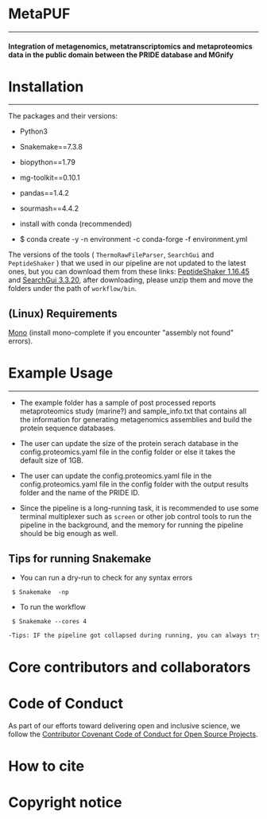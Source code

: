 # MetaPUF
____________________________________

####  Integration of metagenomics, metatranscriptomics and metaproteomics data in the public domain between the PRIDE database and MGnify
# Installation
____________________________________

The packages and their versions:
- Python3
- Snakemake==7.3.8
- biopython==1.79
- mg-toolkit==0.10.1
- pandas==1.4.2
- sourmash==4.4.2

- install with conda (recommended)

- $ conda create -y -n environment -c conda-forge -f environment.yml

The versions of the tools ( `ThermoRawFileParser`, `SearchGui` and `PeptideShaker` ) that we used in our pipeline are not updated to the latest ones, but you can download them from these links: [PeptideShaker 1.16.45](https://genesis.ugent.be/maven2/eu/isas/peptideshaker/PeptideShaker/) and [SearchGui 3.3.20](https://genesis.ugent.be/maven2/eu/isas/searchgui/SearchGUI/), after downloading, please unzip them and move the folders under the path of `workflow/bin`.

## (Linux) Requirements
[Mono](https://www.mono-project.com/download/stable/#download-lin) (install mono-complete if you encounter "assembly not found" errors).


# Example Usage
____________________________________

- The example folder has a sample of post processed reports metaproteomics study (marine?) and sample_info.txt that contains all the information for generating metagenomics assemblies and build the protein sequence databases.

- The user can update the size of the protein serach database in the config.proteomics.yaml file in the config folder or else it takes the default size of 1GB.

- The user can update the config.proteomics.yaml file in the  config.proteomics.yaml file in the config folder with the output results folder and the name of the PRIDE ID.

- Since the pipeline is a long-running task, it is recommended to use some terminal multiplexer such as `screen` or other job control tools to run the pipeline in the background, and the memory for running the pipeline should be big enough as well. 

## Tips for running Snakemake
- You can run a dry-run to check for any syntax errors 
```
 $ Snakemake  -np
```

- To run the workflow
```
 $ Snakemake --cores 4
```

```markdown
-Tips: IF the pipeline got collapsed during running, you can always try to run a dry-run `Snakemake  -np` first to check how many rules have been successful executed, and if you are sure that some files are generated correctly, you can use `snakemake --cleanup-metadata <filenames>` to skip these files to be re-generated. However, sometimes `snakemake --cleanup-metadata <filenames>` doesn't work, you can also try to manually delete the `.snakemake/incomplete` directory.
```

# Core contributors and collaborators

# Code of Conduct
As part of our efforts toward delivering open and inclusive science, we follow the [Contributor Covenant Code of Conduct for Open Source Projects](https://www.contributor-covenant.org/version/2/0/code_of_conduct/).

# How to cite

# Copyright notice
